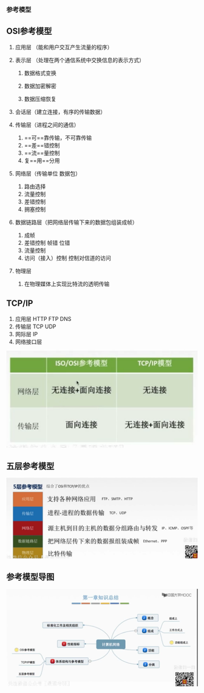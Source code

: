 ### 参考模型

## OSI参考模型

1. 应用层 （能和用户交互产生流量的程序）

2. 表示层 （处理在两个通信系统中交换信息的表示方式）

   1. 数据格式变换

   2. 数据加密解密
   3. 数据压缩恢复

3. 会话层（建立连接，有序的传输数据）

4. 传输层（进程之间的通信）

   1. ==可==靠传输，不可靠传输
   2. ==差==错控制
   3. ==流==量控制
   4. 复==用==分用

5. 网络层（传输单位 数据包）

   1. 路由选择
   2. 流量控制
   3. 差错控制
   4. 拥塞控制

6. 数据链路层（把网络层传输下来的数据包组装成帧）

   1. 成帧
   2. 差错控制 帧错 位错
   3. 流量控制
   4. 访问（接入）控制 控制对信道的访问

7. 物理层

   1.  在物理媒体上实现比特流的透明传输

## TCP/IP

1. 应用层   HTTP  FTP  DNS
2. 传输层  TCP UDP
3. 网际层 IP
4. 网络接口层 

![image-20210511142756576](../assets/1.%20network/image-20210511142756576-1620722654973.png)

## 五层参考模型

![image-20210511142914355](../assets/1.%20network/image-20210511142914355.png)



## 参考模型导图



![image-20210511151705491](../assets/1.%20network/image-20210511151705491.png)